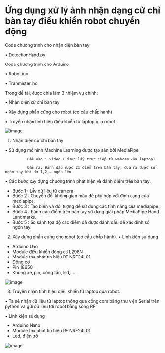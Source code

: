 # Ứng dụng xử lý ảnh nhận dạng cử chỉ bàn tay điều khiển robot chuyển động
Code chương trình cho nhận diện bàn tay

• DetectionHand.py

Code chương trình cho Arduino

•	Robot.ino

•	Tranmister.ino

Trong đề tài, được chia làm 3 nhiệm vụ chính:

•	Nhận diện cử chỉ bàn tay 

•	Xây dựng phần cứng cho robot (cơ cấu chấp hành)

•	Truyền nhận tính hiệu điều khiển từ laptop qua robot

![image](https://github.com/LDTuan/hand-detection-robot/assets/138774749/bf13507d-f318-4f2f-b1cc-b1af5e4a732c)

1.	Nhận diện cử chỉ bàn tay

•	Sử dụng mô hình Machine Learning được tạo sẵn bởi MediaPipe
              
              Đầu vào : Video ( được lấy trực tiếp từ webcam của laptop)
            
              Đầu ra: Đánh dấu được 21 điểm trên bàn tay, đưa ra được số ngón tay khi dơ 1,2,… ngón lên
          
•	Các bước xây dựng chương trình phát hiện và đánh điểm trên bàn tay. 
-	Bước 1 : Lấy dữ liệu từ camera 
-	Bước 2 : Chuyển đổi không gian màu để phù hợp với định dạng của mediapipe.
-	Bước 3 : Tạo biến và đối tượng để sử dụng các tính năng của mediapipe.
-	Bước 4 : Đánh các điểm trên bàn tay sử dụng giải pháp MediaPipe Hand Landmarks.
-	Bước 5 : So sánh tọa độ các điểm đã được đánh dấu để xác đinh số ngón tay.
  
2.	Xây dựng phần cứng cho robot (cơ cấu chấp hành).
•	Linh kiện sử dụng 
-	Arduino Uno
-	Module điều khiển động cơ L298N
-	Module thu phát tín hiệu RF NRF24L01
-	Động cơ
-	Pin 18650
-	Khung xe, pin, công tắc, led,….
  
 ![image](https://github.com/LDTuan/hand-detection-robot/assets/138774749/d6fce4ab-7061-44c1-9ed9-707aece9c072)
 
3.	Truyền nhận tính hiệu điều khiển từ laptop qua robot.
	
•	Ta sẽ nhận dữ liệu từ laptop thông qua cổng com bằng thư viện Serial trên python và gửi dữ liệu tới robot bằng sóng RF

•	Linh kiện sử dụng 

-	Arduino Nano
-	Module thu phát tín hiệu RF NRF24L01
-	Led, điện trở
  
 ![image](https://github.com/LDTuan/hand-detection-robot/assets/138774749/834ce647-3370-475f-949b-2b726693d3e8)


